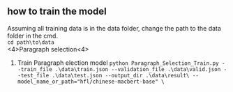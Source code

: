 ## how to train the model  

  Assuming all training data is in the data folder, change the path to the data folder in the cmd.  
  `cd path\to\data`  
  <4>Paragraph selection<4>
1. Train Paragraph election model
   `python Paragraph_Selection_Train.py --train_file .\data\train.json --validation_file .\data\valid.json --test_file .\data\test.json --output_dir .\data\result\ --model_name_or_path="hfl/chinese-macbert-base" \ `
   

   
